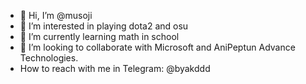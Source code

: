- 👋 Hi, I’m @musoji
- 👀 I’m interested in playing dota2 and osu
- 🌱 I’m currently learning math in school
- 💞️ I’m looking to collaborate with Microsoft and AniPeptun Advance Technologies.
- How to reach with me in Telegram: @byakddd

<!---
musoji/musoji is a ✨ special ✨ repository because its `README.md` (this file) appears on your GitHub profile.
You can click the Preview link to take a look at your changes.
--->

